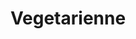 ---
title: "Vegetarienne"
description: "champignons, poivrons verts, olives, oignons et tomates"
price_s: "13"
price_m: "20"
price_l: "22"
price_xl: "26"
weight: "7"
---